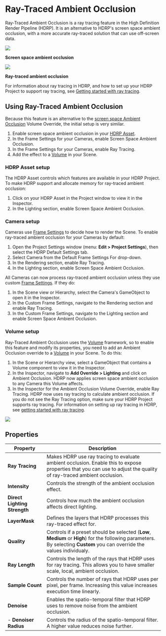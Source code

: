 # Ray-Traced Ambient Occlusion

Ray-Traced Ambient Occlusion is a ray tracing feature in the High Definition Render Pipeline (HDRP). It is an alternative to HDRP's screen space ambient occlusion, with a more accurate ray-traced solution that can use off-screen data.

![](Images/RayTracedAmbientOcclusion1.png)

**Screen space ambient occlusion**

![](Images/RayTracedAmbientOcclusion2.png)

**Ray-traced ambient occlusion**

For information about ray tracing in HDRP, and how to set up your HDRP Project to support ray tracing, see [Getting started with ray tracing](Ray-Tracing-Getting-Started.html).

## Using Ray-Traced Ambient Occlusion

Because this feature is an alternative to the [screen space Ambient Occlusion](Override-Ambient-Occlusion.html) Volume Override, the initial setup is very similar. 

1. Enable screen space ambient occlusion in your [HDRP Asset](HDRP-Asset.html).
2. In the Frame Settings for your Cameras, enable Screen Space Ambient Occlusion.
3. In the Frame Settings for your Cameras, enable Ray Tracing.
4. Add the effect to a [Volume](Volumes.html) in your Scene.

### HDRP Asset setup

The HDRP Asset controls which features are available in your HDRP Project. To make HDRP support and allocate memory for ray-traced ambient occlusion:

1. Click on your HDRP Asset in the Project window to view it in the Inspector.
2. In the Lighting section, enable Screen Space Ambient Occlusion.

### Camera setup

Cameras use [Frame Settings](Frame-Settings.html) to decide how to render the Scene. To enable ray-traced ambient occlusion for your Cameras by default:

1. Open the Project Settings window (menu: **Edit > Project Settings**), then select the HDRP Default Settings tab.
2. Select Camera from the Default Frame Settings For drop-down.
3. In the Rendering section, enable Ray Tracing.
4. In the Lighting section, enable Screen Space Ambient Occlusion.

All Cameras can now process ray-traced ambient occlusion unless they use custom [Frame Settings](Frame-Settings.html). If they do:

1. In the Scene view or Hierarchy, select the Camera's GameObject to open it in the Inspector.
2. In the Custom Frame Settings, navigate to the Rendering section and enable Ray Tracing.
3. In the Custom Frame Settings, navigate to the Lighting section and enable Screen Space Ambient Occlusion.

### Volume setup

Ray-Traced Ambient Occlusion uses the [Volume](Volumes.html) framework, so to enable this feature and modify its properties, you need to add an Ambient Occlusion override to a [Volume](Volumes.html) in your Scene. To do this:

1. In the Scene or Hierarchy view, select a GameObject that contains a Volume component to view it in the Inspector.
2. In the Inspector, navigate to **Add Override > Lighting** and click on Ambient Occlusion. HDRP now applies screen space ambient occlusion to any Camera this Volume affects.
3. In the Inspector for the Ambient Occlusion Volume Override, enable Ray Tracing. HDRP now uses ray tracing to calculate ambient occlusion. If you do not see the Ray Tracing option, make sure your HDRP Project supports ray tracing. For information on setting up ray tracing in HDRP, see [getting started with ray tracing](Ray-Tracing-Getting-Started.html).

![](Images/RayTracedAmbientOcclusion3.png)

## Properties

| Property                     | Description                                                  |
| ---------------------------- | ------------------------------------------------------------ |
| **Ray Tracing**              | Makes HDRP use ray tracing to evaluate ambient occlusion. Enable this to expose properties that you can use to adjust the quality of ray-traced ambient occlusion. |
| **Intensity**                | Controls the strength of the ambient occlusion effect.       |
| **Direct Lighting Strength** | Controls how much the ambient occlusion affects direct lighting. |
| **LayerMask**                | Defines the layers that HDRP processes this ray-traced effect for. |
| **Quality**                  | Controls if a preset should be selected (**Low**, **Medium** or **High**) for the following parameters. By selecting **Custom** you can override the values individualy. |
| **Ray Length**               | Controls the length of the rays that HDRP uses for ray tracing. This allows you to have smaller scale, local, ambient occlusion. |
| **Sample Count**             | Controls the number of rays that HDRP uses per pixel, per frame. Increasing this value increases execution time linearly. |
| **Denoise**                  | Enables the spatio-temporal filter that HDRP uses to remove noise from the ambient occlusion. |
| - **Denoiser Radius**        | Controls the radius of the spatio-temporal filter. A higher value reduces noise further. |
